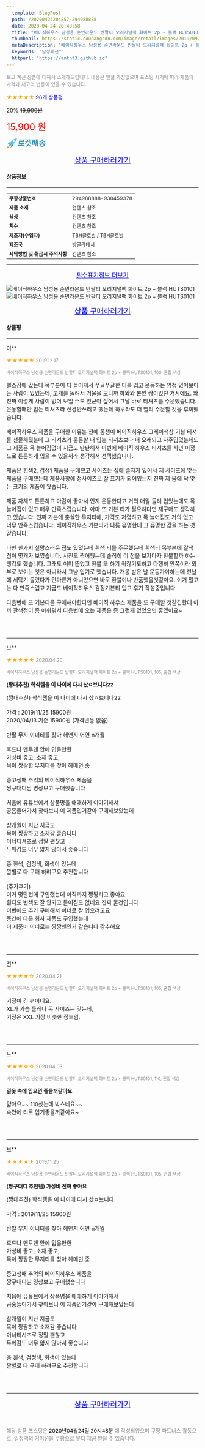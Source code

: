 ```yaml
---
  template: BlogPost
  path: /20200424204857-294988888
  date: 2020-04-24 20:48:58
  title: "베이직하우스 남성용 순면라운드 반팔티 오리지널팩 화이트 2p + 블랙 HUTS0101"
  thumbnail: https://static.coupangcdn.com/image/retail/images/2019/09/04/17/9/11839206-c165-48cd-aa86-e8adb7e732df.jpg
  metaDescription: "베이직하우스 남성용 순면라운드 반팔티 오리지널팩 화이트 2p + 블랙 HUTS0101,남성패션"
  keywords: "남성패션"
  httpurl: "https://antnf3.github.io"
---
```

  
<span style="color: #888;font-size:0.8rem">보고 계신 상품에 대해서 소개해드립니다.
내용은 일절 과장없으며 포스팅 시기에 따라 제품의 가격과 재고의 변동이 있을 수 있습니다.</span>
  
<span style="color: orange;">★★★★★</span> <span style="color: blue;font-size: 0.85rem;">96개 상품평</span>

<span style="font-size: 0.9rem">20%</span> <span style="font-size: 0.9rem">~~19,900원~~</span>

<span style="color: red;font-size: 1.5rem;">15,900 원</span>

![로켓배송](/assets/rocket_logo.png)

<p align="center"><a href="http://me2.do/5ykyzN6O" style="font-size: 1.2rem; color: blue;">상품 구매하러가기</a></p>

#### 상품정보

---

|                  |                       |
| ---------------- | --------------------- |
| **<span style="font-size:0.8rem;">쿠팡상품번호</span>** | <span style="font-size:0.8rem;">294988888-930459378</span> |
| **<span style="font-size:0.8rem;">제품 소재</span>**    | <span style="font-size:0.8rem;">컨텐츠 참조</span>        |
| **<span style="font-size:0.8rem;">색상</span>**    | <span style="font-size:0.8rem;">컨텐츠 참조</span>        |
| **<span style="font-size:0.8rem;">치수</span>**    | <span style="font-size:0.8rem;">컨텐츠 참조</span>        |
| **<span style="font-size:0.8rem;">제조자(수입자)</span>**    | <span style="font-size:0.8rem;">TBH글로벌 / TBH글로벌</span>        |
| **<span style="font-size:0.8rem;">제조국</span>**    | <span style="font-size:0.8rem;">방글라데시</span>        |
| **<span style="font-size:0.8rem;">세탁방법 및 취급시 주의사항</span>**    | <span style="font-size:0.8rem;">컨텐츠 참조</span>        |




---

<p align="center"><a href="http://me2.do/5ykyzN6O" style="font-size: 1rem; color: blue;">필수표기정보 더보기</a></p>

![베이직하우스 남성용 순면라운드 반팔티 오리지널팩 화이트 2p + 블랙 HUTS0101](http://thumbnail8.coupangcdn.com/thumbnails/remote/q89/image/product/content/vendorItem/2019/09/24/930459378/13ee481a-1825-4dde-a393-e94463a0435b.jpg)
![베이직하우스 남성용 순면라운드 반팔티 오리지널팩 화이트 2p + 블랙 HUTS0101](http://thumbnail7.coupangcdn.com/thumbnails/remote/q89/image/retail/images/2019/09/04/17/0/9662732f-b6e5-45ab-a38f-ea06793844bc.jpg)

<p align="center"><a href="http://me2.do/5ykyzN6O" style="font-size: 1.2rem; color: blue;">상품 구매하러가기</a></p>

#### 상품평
  
---
  
이**
    
<span style="color: orange;">★★★★★</span> <span style="font-size:0.8rem;color: #888;">2019.12.17</span>
    
<span style="color: #888;font-size:0.7rem">베이직하우스 남성용 순면라운드 반팔티 오리지널팩 화이트 2p + 블랙 HUTS0101, 100, 혼합 색상</span>
    

    
<span style="font-size: 0.9rem;">헬스장에 갔는데 목부분이 다 늘어져서 쭈글쭈글한 티를 입고 운동하는 엄청 없어보이는 사람이 있었는데, 고개를 돌려서 거울을 보니까 하와와 본인 쨩이었던 거시에요. 와 진짜 이렇게 사람이 없어 보일 수도 있군아 싶어서 그날 바로 티셔츠를 주문했습니다. 운동할때만 입는 티셔츠라 신경안쓰려고 했는데 하루라도 더 빨리 주문할 것을 후회했습니다.<br/><br/>베이직하우스 제품을 구매한 이유는 전에 동생이 베이직하우스 그레이색상 기본 티셔를 선물해줬는데 그 티셔츠가 운동할 때 입는 티셔츠보다 더 오래되고 자주입었는데도 그 제품은 목 늘어짐없이 지금도 탄탄해서 이번에 베이직 하우스 티셔츠를 사면 이정도로 튼튼하게 입을 수 있을꺼라 생각해서 선택했습니다.<br/><br/>제품은 흰색2, 검정1 제품을 구매했고 사이즈는 집에 줄자가 있어서 제 사이즈에 맞는 제품을 구매했는데 제품사항에 정사이즈로 잘 표기가 되어있는지 진짜 제 몸에 닥 맞는 크기의 제품이 왔습니다.<br/><br/>제품 자체도 튼튼하고 마감이 좋아서 인지 운동한다고 거의 매일 돌려 입었는데도 목 늘어짐이 없고 매우 만족스럽습니다. 아마 또 기본 티가 필요하다면 재구매도 생각하고 있습니다. 진짜 기본에 충실한 무지티에, 가격도 저렴하고 목 늘어짐도 거의 없고 너무 만족스럽습니다. 베이직하우스 기본티가 나름 유명한데 그 유명한 값을 하는 것 같습니다.<br/><br/>다만 한가지 실망스러운 점도 있었는데 흰색 티를 주문했는데 흰색티 목부분에 갈색 점이 몇개가 보였습니다. 사진도 찍어뒀는데 솔직히 이 점을 보자마자 환불할까 하는 생각도 했습니다. 그래도 이미 뜯었고 환불 또 하기 귀찮기도하고 다행히 안쪽이라 외부로 보이는 것은 아니라서 그냥 입기로 했습니다. 개봉 받은 날 운동가야하는데 전날에 세탁기 돌렸다가 안마른거 아니었으면 바로 환불이나 반품했을것같아요. 이거 말고는 다 만족스럽고 지금도 베이직하우스 검정기본티 입고 후기 작성중입니다.<br/><br/>다음번에 또 기본티를 구매해야한다면 베이직 하우스 제품을 또 구매할 것같긴한데 아까 갈색점이 좀 아쉬워서 다음번에 오는 제품은 좀 그런게 없었으면 좋겠어요~</span>
    
<br>
<br>

---
  
보**
    
<span style="color: orange;">★★★★★</span> <span style="font-size:0.8rem;color: #888;">2020.04.20</span>
    
<span style="color: #888;font-size:0.7rem">베이직하우스 남성용 순면라운드 반팔티 오리지널팩 화이트 2p + 블랙 HUTS0101, 105, 혼합 색상</span>
    
<span style="font-size:0.85rem">**(짱대추천) 학식템을 이 나이에 다시 샀ㅇ브니다22**</span>
    
<span style="font-size: 0.9rem;">(짱대추천) 학식템을 이 나이에 다시 샀ㅇ브니다22<br/><br/>가격 : 2019/11/25 15900원<br/>2020/04/13 기준 15900원 (가격변동 없음)<br/><br/>반팔 무지 이너티를 찾아 헤맨지 어연 n개월<br/><br/>후드나 맨투맨 안에 입을만한<br/>가성비 좋고, 소재 좋고, <br/>목이 짱짱한 무지티를 찾아 헤메던 중 <br/><br/>중고생때 추억의 베이직하우스 제품을<br/>짱구대디님 영상보고 구매했습니다<br/><br/>처음에 유튜브에서 상품명을 애매하게 이야기해서<br/>공홈들어가서 찾아보니 이 제품인거같아 구매해보았는데<br/><br/>삼개월이 지난 지금도 <br/>목이 짱짱하고 소재감 좋습니다<br/>이너티셔츠로 정말 괜찮고<br/>두께감도 너무 얇지 않아서 좋습니다<br/><br/>총 흰색, 검정색, 회색이 있는데<br/>깔별로 다 구매 하려구요 추천합니다<br/><br/>(추가후기)<br/>이거 몇달전에 구입했는데 아직까지 짱짱하고 좋아요<br/>흰티도 변색도 잘 안되고 틀어짐도 없네요 진짜 물건입니다<br/>이번에도 추가 구매해서 이너로 잘 입으려고요<br/>중간에 다른 회사 제품도 구입했는데 <br/>이 제품이 이너로는 짱짱맨인거 같습니다 강추해요</span>
    
<br>
<br>

---
  
전**
    
<span style="color: orange;">★★★★☆</span> <span style="font-size:0.8rem;color: #888;">2020.04.21</span>
    
<span style="color: #888;font-size:0.7rem">베이직하우스 남성용 순면라운드 반팔티 오리지널팩 화이트 2p + 블랙 HUTS0101, 105, 혼합 색상</span>
    

    
<span style="font-size: 0.9rem;">기장이 긴 편이네요.<br/>XL가 가슴 둘레나 목 사이즈는 맞는데,<br/>기장은 XXL 기장 비슷한 정도임.</span>
    
<br>
<br>

---
  
도**
    
<span style="color: orange;">★★★☆☆</span> <span style="font-size:0.8rem;color: #888;">2020.04.03</span>
    
<span style="color: #888;font-size:0.7rem">베이직하우스 남성용 순면라운드 반팔티 오리지널팩 화이트 2p + 블랙 HUTS0101, 110, 혼합 색상</span>
    
<span style="font-size:0.85rem">**겉옷 속에 입으면 좋을꺼같아요**</span>
    
<span style="font-size: 0.9rem;">얇아요~~ 110샀는데 박스네요~~ <br/>속안에 티로 입기좋을꺼같아요~</span>
    
<br>
<br>

---
  
보**
    
<span style="color: orange;">★★★★★</span> <span style="font-size:0.8rem;color: #888;">2019.11.25</span>
    
<span style="color: #888;font-size:0.7rem">베이직하우스 남성용 순면라운드 반팔티 오리지널팩 화이트 2p + 블랙 HUTS0101, 105, 혼합 색상</span>
    
<span style="font-size:0.85rem">**(짱구대디 추천템) 가성비 진짜 좋아요**</span>
    
<span style="font-size: 0.9rem;">(짱대추천) 학식템을 이 나이에 다시 샀ㅇ브니다<br/><br/>가격 : 2019/11/25 15900원<br/><br/>반팔 무지 이너티를 찾아 헤맨지 어연 n개월<br/><br/>후드나 맨투맨 안에 입을만한<br/>가성비 좋고, 소재 좋고, <br/>목이 짱짱한 무지티를 찾아 헤메던 중 <br/><br/>중고생때 추억의 베이직하우스 제품을<br/>짱구대디님 영상보고 구매했습니다<br/><br/>처음에 유튜브에서 상품명을 애매하게 이야기해서<br/>공홈들어가서 찾아보니 이 제품인거같아 구매해보았는데<br/><br/>삼개월이 지난 지금도 <br/>목이 짱짱하고 소재감 좋습니다<br/>이너티셔츠로 정말 괜찮고<br/>두께감도 너무 얇지 않아서 좋습니다<br/><br/>총 흰색, 검정색, 회색이 있는데<br/>깔별로 다 구매 하려구요 추천합니다</span>
    
<br>
<br>


  
---
  
<p align="center"><a href="http://me2.do/5ykyzN6O" style="font-size: 1.2rem; color: blue;">상품 구매하러가기</a></p>
  
<br>
  
<span style="font-size: 0.85rem; color: #888;">해당 상품 포스팅은 <span style="color: #000;"> 2020년04월24일 20시48분 </span> 에 작성되었으며 쿠팡 파트너스 활동으로, 일정액의 커미션을 쿠팡으로 부터 제공 받을 수 있습니다.</span>